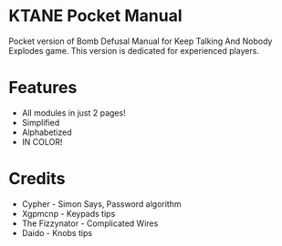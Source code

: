 # KTANE Pocket Manual
Pocket version of Bomb Defusal Manual for Keep Talking And Nobody Explodes game.
This version is dedicated for experienced players.

# Features
* All modules in just 2 pages!
* Simplified
* Alphabetized
* IN COLOR!

# Credits
* Cypher - Simon Says, Password algorithm
* Xgpmcnp - Keypads tips
* The Fizzynator - Complicated Wires
* Daido - Knobs tips
